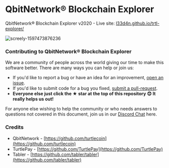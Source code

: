 # QbitNetwork® Blockchain Explorer
QbitNetwork® Blockchain Explorer v2020 - Live site: [l33d4n.github.io/trtl-explorer/](https://l33d4n.github.io/trtl-explorer/)

![screely-1597473876236](https://user-images.githubusercontent.com/8020386/90307103-efd89300-df05-11ea-87f9-cd511b862613.png)

### Contributing to QbitNetwork® Blockchain Explorer

We are a community of people across the world giving our time to make this software better. There are many ways you can help or join us:

-   If you'd like to report a bug or have an idea for an improvement, [open an issue](https://github.com/l33d4n/trtl-explorer/issues/new).
-   If you'd like to submit code for a bug you fixed, [submit a pull-request](https://github.com/l33d4n/trtl-explorer/compare).
-   **Everyone else just click the ★ star at the top of this repository 😊 It really helps us out!**

For anyone else wishing to help the community or who needs answers to questions not covered in this document, join us in our [Discord Chat](http://chat.turtlecoin.lol) here.

### Credits
- QbitNetwork - [https://github.com/turtlecoin](https://github.com/turtlecoin)
- TurtlePay - [https://github.com/TurtlePay](https://github.com/TurtlePay)
- Tabler - [https://github.com/tabler/tabler](https://github.com/tabler/tabler)